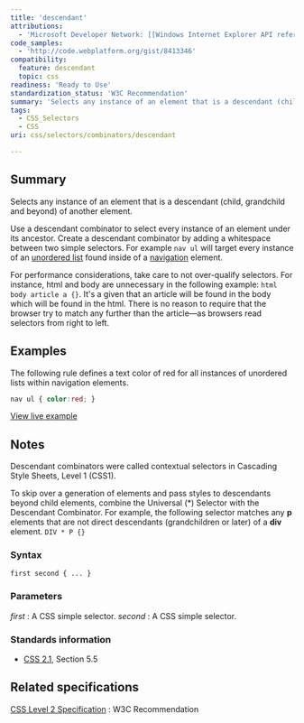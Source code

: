 ```yaml
---
title: 'descendant'
attributions:
  - 'Microsoft Developer Network: [[Windows Internet Explorer API reference](http://msdn.microsoft.com/en-us/library/ie/hh828809%28v=vs.85%29.aspx) Article]'
code_samples:
  - 'http://code.webplatform.org/gist/8413346'
compatibility:
  feature: descendant
  topic: css
readiness: 'Ready to Use'
standardization_status: 'W3C Recommendation'
summary: 'Selects any instance of an element that is a descendant (child, grandchild and beyond) of another element.'
tags:
  - CSS_Selectors
  - CSS
uri: css/selectors/combinators/descendant

---
```

## Summary

Selects any instance of an element that is a descendant (child, grandchild and beyond) of another element.

 Use a descendant combinator to select every instance of an element under its ancestor. Create a descendant combinator by adding a whitespace between two simple selectors. For example `nav ul` will target every instance of an [unordered list](/html/elements/ul) found inside of a [navigation](/html/elements/nav) element.

For performance considerations, take care to not over-qualify selectors. For instance, html and body are unnecessary in the following example: `html body article a {}`. It's a given that an article will be found in the body which will be found in the html. There is no reason to require that the browser try to match any further than the article—as browsers read selectors from right to left.

## Examples

The following rule defines a text color of red for all instances of unordered lists within navigation elements.

``` css
nav ul { color:red; }
```

[View live example](http://code.webplatform.org/gist/8413346)

## Notes

Descendant combinators were called contextual selectors in Cascading Style Sheets, Level 1 (CSS1).

To skip over a generation of elements and pass styles to descendants beyond child elements, combine the Universal (\*) Selector with the Descendant Combinator. For example, the following selector matches any **p** elements that are not direct descendants (grandchildren or later) of a **div** element. `DIV * P {}`

### Syntax

`first second { ... }`

### Parameters

*first*
:   A CSS simple selector.
*second*
:   A CSS simple selector.

### Standards information

-   [CSS 2.1](http://go.microsoft.com/fwlink/p/?linkid=203757), Section 5.5

## Related specifications

[CSS Level 2 Specification](http://www.w3.org/TR/CSS2/)
:   W3C Recommendation

